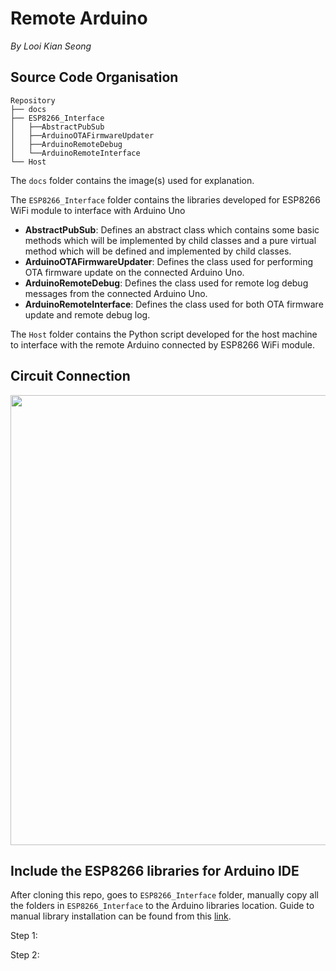 # Remote Arduino
_By Looi Kian Seong_

## Source Code Organisation
```
Repository
├── docs
├── ESP8266_Interface
│   ├──AbstractPubSub
│   ├──ArduinoOTAFirmwareUpdater
│   ├──ArduinoRemoteDebug
│   └──ArduinoRemoteInterface
└── Host
```

The `docs` folder contains the image(s) used for explanation. 

The `ESP8266_Interface` folder contains the libraries developed for ESP8266 WiFi module to interface with Arduino Uno
* **AbstractPubSub**: Defines an abstract class which contains some basic methods which will be implemented by child classes and a pure virtual method which will be defined and implemented by child classes. 
* **ArduinoOTAFirmwareUpdater**: Defines the class used for performing OTA firmware update on the connected Arduino Uno. 
* **ArduinoRemoteDebug**: Defines the class used for remote log debug messages from the connected Arduino Uno. 
* **ArduinoRemoteInterface**: Defines the class used for both OTA firmware update and remote debug log. 

The `Host` folder contains the Python script developed for the host machine to interface with the remote Arduino connected by ESP8266 WiFi module. 

## Circuit Connection
<img src="https://github.com/JayLooi/RemoteArduino/blob/master/docs/img/connection.png" width="720" height="720">

## Include the ESP8266 libraries for Arduino IDE
After cloning this repo, goes to `ESP8266_Interface` folder, manually copy all the folders in `ESP8266_Interface` to the Arduino libraries location. 
Guide to manual library installation can be found from this [link](https://www.arduino.cc/en/guide/libraries#toc5). 

  Step 1: 
  [](docs/img/copy_lib.png)
  
  Step 2: 
  [](docs/img/paste_lib.png)
